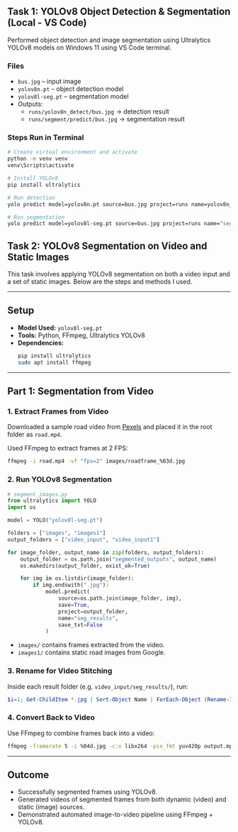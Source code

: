 ## Task 1: YOLOv8 Object Detection & Segmentation (Local - VS Code)

Performed object detection and image segmentation using Ultralytics YOLOv8 models on Windows 11 using VS Code terminal.

### Files
- `bus.jpg` – input image
- `yolov8n.pt` – object detection model
- `yolov8l-seg.pt` – segmentation model
- Outputs:
  - `runs/yolov8n_detect/bus.jpg` → detection result
  - `runs/segment/predict/bus.jpg` → segmentation result

### Steps Run in Terminal

```bash
# Create virtual environment and activate
python -m venv venv
venv\Scripts\activate

# Install YOLOv8
pip install ultralytics

# Run detection
yolo predict model=yolov8n.pt source=bus.jpg project=runs name=yolov8n_detect

# Run segmentation
yolo predict model=yolov8l-seg.pt source=bus.jpg project=runs name="segment/predict"
```


## Task 2: YOLOv8 Segmentation on Video and Static Images

This task involves applying YOLOv8 segmentation on both a video input and a set of static images. Below are the steps and methods I used.

---

## Setup

- **Model Used:** `yolov8l-seg.pt`
- **Tools:** Python, FFmpeg, Ultralytics YOLOv8
- **Dependencies:**
  ```bash
  pip install ultralytics
  sudo apt install ffmpeg
  ```

---

## Part 1: Segmentation from Video

### 1. Extract Frames from Video

Downloaded a sample road video from [Pexels](https://www.pexels.com/video/dash-cam-view-of-the-road-5921059/) and placed it in the root folder as `road.mp4`.

Used FFmpeg to extract frames at 2 FPS:

```bash
ffmpeg -i road.mp4 -vf "fps=2" images/roadframe_%03d.jpg
```

### 2. Run YOLOv8 Segmentation

```python
# segment_images.py
from ultralytics import YOLO
import os

model = YOLO("yolov8l-seg.pt")

folders = ["images", "images1"]
output_folders = ["video_input", "video_input1"]

for image_folder, output_name in zip(folders, output_folders):
    output_folder = os.path.join("segmented_outputs", output_name)
    os.makedirs(output_folder, exist_ok=True)

    for img in os.listdir(image_folder):
        if img.endswith(".jpg"):
            model.predict(
                source=os.path.join(image_folder, img),
                save=True,
                project=output_folder,
                name="seg_results",
                save_txt=False
            )
```

- `images/` contains frames extracted from the video.
- `images1/` contains static road images from Google.

### 3. Rename for Video Stitching

Inside each result folder (e.g. `video_input/seg_results/`), run:

```powershell
$i=1; Get-ChildItem *.jpg | Sort-Object Name | ForEach-Object {Rename-Item $_ -NewName ("{0:D4}.jpg" -f $i); $i++}
```

### 4. Convert Back to Video

Use FFmpeg to combine frames back into a video:

```bash
ffmpeg -framerate 5 -i %04d.jpg -c:v libx264 -pix_fmt yuv420p output.mp4
```

---


## Outcome

- Successfully segmented frames using YOLOv8.
- Generated videos of segmented frames from both dynamic (video) and static (image) sources.
- Demonstrated automated image-to-video pipeline using FFmpeg + YOLOv8.

